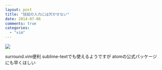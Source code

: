 ```yaml
---
layout: post
title: "括弧の入力には欠かせない"
date: 2014-07-06
comments: true
categories:
  - "vim"
---
```


<img class="u-max-full-width" src="http://i.gyazo.com/b1e2f9fd3623adf1a00afaf738c900de.gif" >

surround.vim便利
sublime-textでも使えるようですが
atomの公式パッケージにも早くほしい
